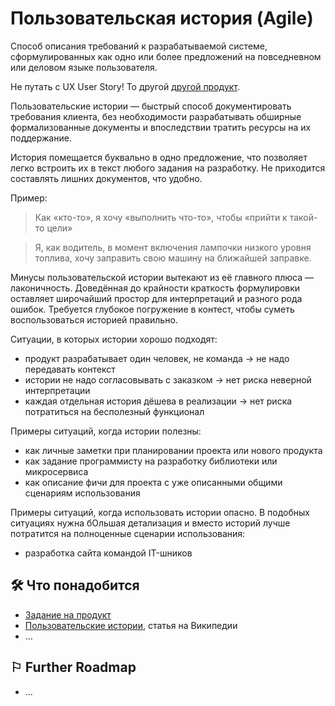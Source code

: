 # Пользовательская история (Agile)

Способ описания требований к разрабатываемой системе, сформулированных как одно или более предложений на повседневном или деловом языке пользователя.

Не путать с UX User Story! То другой [другой продукт](/products/dvmn_org/ux-user-story/).

Пользовательские истории — быстрый способ документировать требования клиента, без необходимости разрабатывать обширные формализованные документы и впоследствии тратить ресурсы на их поддержание.

История помещается буквально в одно предложение, что позволяет легко встроить их в текст любого задания на разработку. Не приходится составлять лишних документов, что удобно.

Пример:

> Как «кто-то», я хочу «выполнить что-то», чтобы «прийти к такой-то цели»

> Я, как водитель, в момент включения лампочки низкого уровня топлива, хочу заправить свою машину на ближайшей заправке.

Минусы пользовательской истории вытекают из её главного плюса — лаконичность. Доведённая до крайности краткость формулировки оставляет широчайший простор для интерпретаций и разного рода ошибок. Требуется глубокое погружение в контест, чтобы суметь воспользоваться историей правильно.

Ситуации, в которых истории хорошо подходят:

- продукт разрабатывает один человек, не команда → не надо передавать контекст
- истории не надо согласовывать с заказком → нет риска неверной интерпретации
- каждая отдельная история дёшева в реализации → нет риска потратиться на бесполезный функционал

Примеры ситуаций, когда истории полезны:

- как личные заметки при планировании проекта или нового продукта
- как задание программисту на разработку библиотеки или микросервиса
- как описание фичи для проекта с уже описанными общими сценариям использования

Примеры ситуаций, когда использовать истории опасно. В подобных ситуациях нужна бОльшая детализация и вместо историй лучше потратится на полноценные сценарии использования:

- разработка сайта командой IT-шников

## 🛠️ Что понадобится

- [Задание на продукт](./assignment.yaml)
- [Пользовательские истории](https://ru.wikipedia.org/wiki/%D0%9F%D0%BE%D0%BB%D1%8C%D0%B7%D0%BE%D0%B2%D0%B0%D1%82%D0%B5%D0%BB%D1%8C%D1%81%D0%BA%D0%B8%D0%B5_%D0%B8%D1%81%D1%82%D0%BE%D1%80%D0%B8%D0%B8), статья на Википедии
- …

## ⚐ Further Roadmap

- …